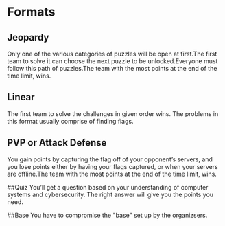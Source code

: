 # Formats

## Jeopardy 
Only one of the various categories of puzzles will be open at first.The first team to solve it can choose the next puzzle to be unlocked.Everyone must follow this path of puzzles.The team with the most points at the end of the time limit, wins.

## Linear
The first team to solve the challenges in given order wins. The problems in this format usually comprise of finding flags.

## PVP or Attack Defense
You gain points by capturing the flag off of your opponent’s servers, and you lose points either by having your flags captured, or when your servers are offline.The team with the most points at the end of the time limit, wins. 

##Quiz
You’ll get a question based on your understanding of computer systems and cybersecurity. The right answer will give you the points you need.

##Base
You have to compromise the "base" set up by the organizsers.